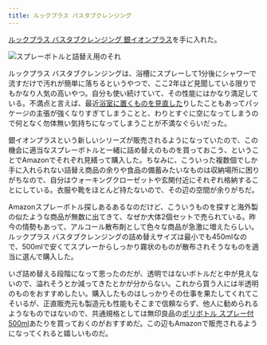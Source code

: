```yaml
---
title: ルックプラス バスタブクレンジング
---
```


[ルックプラス バスタブクレンジング 銀イオンプラス](https://www.amazon.co.jp/dp/B0851YMDNN)を手に入れた。

![](https://i.imgur.com/cj79Rodh.jpg "スプレーボトルと詰替え用のそれ")


ルックプラス バスタブクレンジングは、浴槽にスプレーして1分後にシャワーで流すだけで汚れが簡単に落ちるというやつで、ここ2年ほど見聞している限りでもかなり人気の高いやつ。自分も使い続けていて、その性能にはかなり満足している。不満点と言えば、最近[浴室に置くものを見直した](/articles/2020-10-11-hanging-shampoo)りしたこともあってパッケージの主張が強くなりすぎてしまうことと、わりとすぐに空になってしまうので何となく勿体無い気持ちになってしまうことが不満なぐらいだった。

銀イオンプラスという新しいシリーズが販売されるようになっていたので、この機会に適当なスプレーボトルと一緒に詰め替えのものを買っておこう、ということでAmazonでそれぞれ見繕って購入した。ちなみに、こういった複数個でしか手に入れられない詰替え商品の余りや食品の備蓄みたいなものは収納場所に困りがちなので、自分はウォーキングクローゼットや玄関付近にそれぞれ格納することにしている。衣服や靴をほとんど持たないので、その辺の空間が余りがちだ。

Amazonスプレーボトル探しあるあるなのだけど、こういうものを探すと海外製の似たような商品が無数に出てきて、なぜか大体2個セットで売られている。昨今の情勢もあって、アルコール散布剤として色々な商品が急激に増えたらしい。ルックプラス バスタブクレンジングの詰め替えサイズは最小でも450mlなので、500mlで安くてスプレーからしっかり霧状のものが散布されそうなものを適当に選んで購入した。

いざ詰め替える段階になって思ったのだが、透明ではないボトルだと中が見えないので、溢れそうとか減ってきたとかが分からない。これから買う人には半透明のものをおすすめしたい。購入したものはしっかりその仕事を果たしてくれてこそいるが、正直販売元も製造元も性能もそこまで信頼ならず、他人に勧められるようなものではないので、共通規格としては無印良品の[ポリボトル スプレー付 500ml](https://www.muji.com/jp/ja/store/cmdty/detail/4945247390261)あたりを買っておくのがおすすめだ。この辺もAmazonで販売されるようになってくれると嬉しいものだ。
